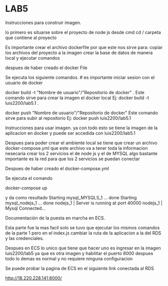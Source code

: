 # LAB5
Instrucciones para construir imagen.

lo primero es situarse sobre el proyecto de node js desde cmd cd / carpeta que contiene al proyecto

Es importante crear el archivo dockerfile por que este nos sirve para: copiar los archivos del proyecto a la imagen crear la base de datos de manera local y ejecutar comandos

despues de haber creado el docker File 

Se ejecuta los siguiente comandos.  # es importante iniciar sesion con el usuario de docker

docker build -t "Nombre de usuario"/"Repositorio de docker" .
Este comando sirve para crear la imagen el docker local
Ej:
docker build -t luis2200/lab5.1 .


docker push "Nombre de usuario"/"Repositorio de docker"
Este comando sirve para subir al repositorio
Ej:
docker push luis2200/lab5.1



Instrucciones para usar imagen.
ya con todo esto se tiene la imagen de la aplicacion en docker y puede ser accedida con luis2200/lab5.1

Despues para poder crear el ambiente local se tiene que crear un archivo docker-compose.yml que este archivo va a tener toda la informacion nesecaria crear los 2 servicios el de node js y el de MYSQL
algo bastante importante es la red para que los 2 servicios se puedan conectar

Despues de haber creado el docker-compose.yml

Se ejecuta el comando 

docker-compose up

y da como resultado
Starting mysql_MYSQLS_1 ... done
Starting mysql_nodejs_1 ... done
nodejs_1  | Server is running at port 40000
nodejs_1  | Mysql Connected...

Documentación de la puesta en marcha en ECS.

Esta parte fue la mas facil solo se tuvo que ejecutar los mismos comandos de la parte 1 pero en el index.js cambiar la ruta de la aplicacion a la del RDS y las credenciales.

Despues en ECS lo unico que tiene que hacer uno es ingresar en la imagen luis2200/lab5 ya que es otra imagen y habilitar el puerto 8000 despues todo lo demas es normal y no requiere ninguna configuracion

Se puede probar la pagina de ECS en el siguiente link conectada al RDS

http://18.220.228.141:8000/